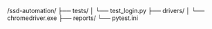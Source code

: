 /ssd-automation/
  ├── tests/
  │    └── test_login.py
  ├── drivers/
  │    └── chromedriver.exe
  ├── reports/
  └── pytest.ini
